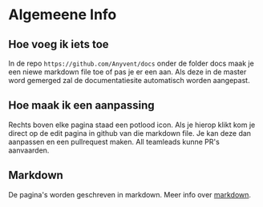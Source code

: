 # Algemeene Info
## Hoe voeg ik iets toe
In de repo `https://github.com/Anyvent/docs` onder de folder docs maak je een niewe markdown file toe of pas je er een aan. Als deze in de master word gemerged zal de documentatiesite automatisch worden aangepast.

## Hoe maak ik een aanpassing
Rechts boven elke pagina staad een potlood icon. Als je hierop klikt kom je direct op de edit pagina in github van die markdown file. Je kan deze dan aanpassen en een pullrequest maken. All teamleads kunne PR's aanvaarden.

## Markdown
De pagina's worden geschreven in markdown. Meer info over [markdown](https://guides.github.com/features/mastering-markdown/).
